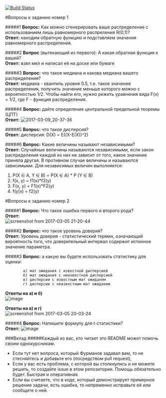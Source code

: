[![Build Status](https://travis-ci.org/Sammers21/math_stat_python.svg?branch=master)](https://travis-ci.org/Sammers21/math_stat_python)

#Вопросы к заданию номер 1

#####1
**Вопрос:** Как можно сгенерировать ваше распределение с использованием лишь равномерного распреления R(0,1)?  
**Ответ:** находим обратную функцию и подставляем значения равномерного распределения.

#####2
**Вопрос** (вытекающий из первого): А какая обратная функция к вашей?  
**Ответ:** взял мел и написал её на доске или бумаге

#####3
**Вопрос:** что такое медиана и какова медиана вашего распределения?  
**Ответ:** медиана - квантиль уровня 0.5, т.е. такое значение распределения, получить значение меньше которого можно с вероятностью 1/2. Чтобы найти его, нужно режить уравнения вида F(x) = 1/2, где F - функция распределения.

#####4
**Вопрос:** дайте определение центральной предельной теоремы (ЦПТ)  
**Ответ:**
![2017-03-09_20-37-36](https://cloud.githubusercontent.com/assets/8942211/23763400/8225d030-050a-11e7-87fc-80bf28ab529e.jpg)

#####5
**Вопрос:** что такое дисперсия?  
**Ответ:** дисперсия: D(X) = E((X-E(X))^2)  

#####6
**Вопрос:** Какие величины называют независимыми?  
**Ответ:** Случайные величины называются независимыми, если закон распределения каждой из них не зависит от того, какое значение приняла другая. В противном случае величины и называются зависимыми. Для независимых величин выполняется:
1. P(X ∈ A, Y ∈ B) = P(X ∈ A) * P (Y ∈ B)
2. f(x, y) = f1(x)*f2(y)
3. F(x, y) = F1(x)*F2(y)
4. f(y|x) = f2(y)


#Вопросы к заданию номер 2

#####1
**Вопрос:** Что такое ошибка первого и второго рода?  
**Ответ:**  
![screenshot from 2017-03-05 21-20-44](https://cloud.githubusercontent.com/assets/16746106/23590054/1ec50b28-01ea-11e7-93da-3511d45e1e24.png)

#####2
**Вопрос:** что такое уровень доверия?  
**Ответ:** Уровень доверия - статистический термин, означающий вероятность того, что доверительный интервал содержит истинное значение параметра.

#####3
**Вопрос:** а какую вы будете использовать статистику для оценки:

			a) мат ожидания с известной дисперсией
			б) мат ожидания с неизвестной дисперсией
			в) дисперсии с известным мат ожиданем
			г) дисперсии с неизвестным мат ожиданем
	
**Ответы на a) и б)**  
![image](https://cloud.githubusercontent.com/assets/16746106/23589495/42427c94-01df-11e7-8291-6169fdc557a0.png)

**Ответы на в) и г)**  
![screenshot from 2017-03-05 20-03-24](https://cloud.githubusercontent.com/assets/16746106/23589484/0e09ba3c-01df-11e7-934a-f6787ce6a1ea.png)

#####4
**Вопрос:** Напишите формулу для t-статистики?  
**Ответ:** 	![image](https://wikimedia.org/api/rest_v1/media/math/render/svg/f3ca1b501196490641280f77e29568f438be79d1)  

###Вклад
#####Каждый из вас, кто читает это README может помочь своим однокурсникам.
- Если тут нет вопроса, который Фурманов задавал вам, то не стесняйтесь и добавьте его (посредством pull request),
- Если у вас есть проблема, с которой вы столкнулись и не можете решить, то создайте issue в этом репозитории. Помощь обязательно будет. Быстрая и оперативная.
- Если вы считаете, что в коде, который демонстрирует примерное решение задачи, есть ошибка, то непременно исправьте её или сообщите о ней.

